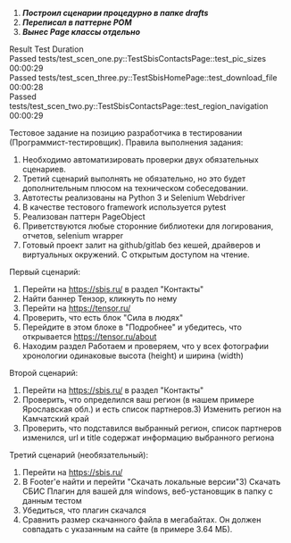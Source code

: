 1. ***Построил сценарии процедурно в папке drafts***
2. ***Переписал в паттерне POM***
3. ***Вынес Page классы отдельно***

Result	Test	                                                        Duration</br>
Passed	tests/test_scen_one.py::TestSbisContactsPage::test_pic_sizes	00:00:29</br>
Passed	tests/test_scen_three.py::TestSbisHomePage::test_download_file	00:00:28</br>
Passed	tests/test_scen_two.py::TestSbisContactsPage::test_region_navigation	00:00:29</br>

Тестовое задание на позицию разработчика в
тестировании (Программист-тестировщик).
Правила выполнения задания:
1) Необходимо автоматизировать проверки двух обязательных сценариев.
2) Третий сценарий выполнять не обязательно, но это будет дополнительным плюсом на
техническом собеседовании.
3) Автотесты реализованы на Python 3 и Selenium Webdriver
4) В качестве тестового framework используется pytest
5) Реализован паттерн PageObject
6) Приветствуются любые сторонние библиотеки для логирования, отчетов, selenium
wrapper
7) Готовый проект залит на github/gitlab без кешей, драйверов и виртуальных
окружений. С открытым доступом на чтение.

Первый сценарий:
1) Перейти на https://sbis.ru/ в раздел "Контакты"
2) Найти баннер Тензор, кликнуть по нему
3) Перейти на https://tensor.ru/
4) Проверить, что есть блок "Сила в людях"
5) Перейдите в этом блоке в "Подробнее" и убедитесь, что открывается
https://tensor.ru/about
6) Находим раздел Работаем и проверяем, что у всех фотографии хронологии
одинаковые высота (height) и ширина (width)

Второй сценарий:
1) Перейти на https://sbis.ru/ в раздел "Контакты"
2) Проверить, что определился ваш регион (в нашем примере Ярославская обл.) и есть
список партнеров.3) Изменить регион на Камчатский край
4) Проверить, что подставился выбранный регион, список партнеров изменился, url и
title содержат информацию выбранного региона

Третий сценарий (необязательный):
1) Перейти на https://sbis.ru/
2) В Footer'e найти и перейти "Скачать локальные версии"3) Скачать СБИС Плагин для вашей для windows, веб-установщик в папку с данным
тестом
4) Убедиться, что плагин скачался
5) Сравнить размер скачанного файла в мегабайтах. Он должен совпадать с указанным
на сайте (в примере 3.64 МБ).
